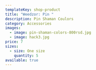 ```yaml
---
templateKey: shop-product
title: "Weedzor: Pin "
description: Pin Shaman Coulors
category: Accessories
images:
  - image: pin-shaman-colors-800rsd.jpg
  - image: hack3.jpg
price: 7
sizes:
  - size: One size
    quantity: 5
available: true
---
```


